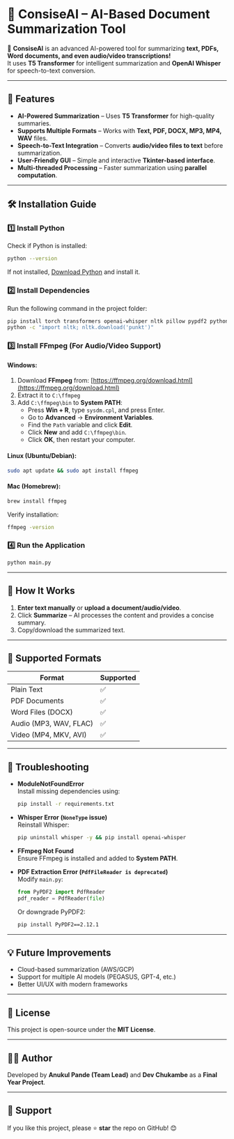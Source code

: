 # 🌟 ConsiseAI – AI-Based Document Summarization Tool

🚀 **ConsiseAI** is an advanced AI-powered tool for summarizing **text, PDFs, Word documents, and even audio/video transcriptions!**  
It uses **T5 Transformer** for intelligent summarization and **OpenAI Whisper** for speech-to-text conversion.

---

## 🔹 Features
- **AI-Powered Summarization** – Uses **T5 Transformer** for high-quality summaries.
- **Supports Multiple Formats** – Works with **Text, PDF, DOCX, MP3, MP4, WAV** files.
- **Speech-to-Text Integration** – Converts **audio/video files to text** before summarization.
- **User-Friendly GUI** – Simple and interactive **Tkinter-based interface**.
- **Multi-threaded Processing** – Faster summarization using **parallel computation**.

---

## 🛠 Installation Guide

### 1️⃣ Install Python  
Check if Python is installed:
```sh
python --version
```
If not installed, [Download Python](https://www.python.org/downloads/) and install it.

### 2️⃣ Install Dependencies  
Run the following command in the project folder:
```sh
pip install torch transformers openai-whisper nltk pillow pypdf2 python-docx tk
python -c "import nltk; nltk.download('punkt')"
```

### 3️⃣ Install FFmpeg (For Audio/Video Support)

#### Windows:
1. Download **FFmpeg** from: [https://ffmpeg.org/download.html](https://ffmpeg.org/download.html)
2. Extract it to `C:\ffmpeg`
3. Add `C:\ffmpeg\bin` to **System PATH**:
   - Press **Win + R**, type `sysdm.cpl`, and press Enter.
   - Go to **Advanced** → **Environment Variables**.
   - Find the `Path` variable and click **Edit**.
   - Click **New** and add `C:\ffmpeg\bin`.
   - Click **OK**, then restart your computer.

#### Linux (Ubuntu/Debian):
```sh
sudo apt update && sudo apt install ffmpeg
```

#### Mac (Homebrew):
```sh
brew install ffmpeg
```

Verify installation:
```sh
ffmpeg -version
```

### 4️⃣ Run the Application  
```sh
python main.py
```

---

## 🎯 How It Works
1. **Enter text manually** or **upload a document/audio/video**.
2. Click **Summarize** – AI processes the content and provides a concise summary.
3. Copy/download the summarized text.

---

## 📌 Supported Formats

| Format                | Supported |
|-----------------------|-----------|
| Plain Text            | ✅        |
| PDF Documents         | ✅        |
| Word Files (DOCX)     | ✅        |
| Audio (MP3, WAV, FLAC) | ✅        |
| Video (MP4, MKV, AVI)  | ✅        |

---

## 🚀 Troubleshooting

- **ModuleNotFoundError**  
  Install missing dependencies using:
  ```sh
  pip install -r requirements.txt
  ```

- **Whisper Error (`NoneType` issue)**  
  Reinstall Whisper:
  ```sh
  pip uninstall whisper -y && pip install openai-whisper
  ```

- **FFmpeg Not Found**  
  Ensure FFmpeg is installed and added to **System PATH**.

- **PDF Extraction Error (`PdfFileReader is deprecated`)**  
  Modify `main.py`:
  ```python
  from PyPDF2 import PdfReader
  pdf_reader = PdfReader(file)
  ```
  Or downgrade PyPDF2:
  ```sh
  pip install PyPDF2==2.12.1
  ```

---

## 💡 Future Improvements
- Cloud-based summarization (AWS/GCP)
- Support for multiple AI models (PEGASUS, GPT-4, etc.)
- Better UI/UX with modern frameworks

---

## 📜 License
This project is open-source under the **MIT License**.

---

## 👨‍💻 Author
Developed by **Anukul Pande (Team Lead)** and **Dev Chukambe** as a **Final Year Project**.

---

## 🌟 Support
If you like this project, please ⭐ **star** the repo on GitHub! 😊
